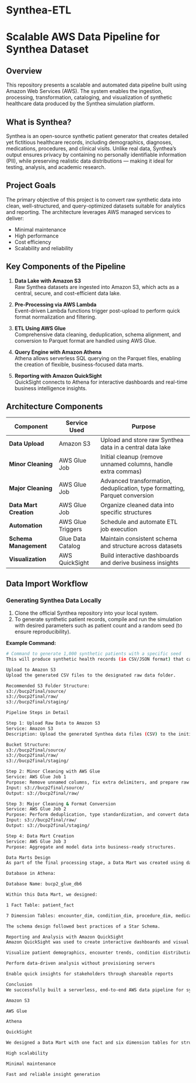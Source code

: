 # Synthea-ETL
# Scalable AWS Data Pipeline for Synthea Dataset

## Overview

This repository presents a scalable and automated data pipeline built using Amazon Web Services (AWS). The system enables the ingestion, processing, transformation, cataloging, and visualization of synthetic healthcare data produced by the Synthea simulation platform.

## What is Synthea?

Synthea is an open-source synthetic patient generator that creates detailed yet fictitious healthcare records, including demographics, diagnoses, medications, procedures, and clinical visits. Unlike real data, Synthea’s output ensures privacy by containing no personally identifiable information (PII), while preserving realistic data distributions — making it ideal for testing, analysis, and academic research.

## Project Goals

The primary objective of this project is to convert raw synthetic data into clean, well-structured, and query-optimized datasets suitable for analytics and reporting. The architecture leverages AWS managed services to deliver:

- Minimal maintenance
- High performance
- Cost efficiency
- Scalability and reliability

## Key Components of the Pipeline

1. **Data Lake with Amazon S3**  
   Raw Synthea datasets are ingested into Amazon S3, which acts as a central, secure, and cost-efficient data lake.

2. **Pre-Processing via AWS Lambda**  
   Event-driven Lambda functions trigger post-upload to perform quick format normalization and filtering.

3. **ETL Using AWS Glue**  
   Comprehensive data cleaning, deduplication, schema alignment, and conversion to Parquet format are handled using AWS Glue.

4. **Query Engine with Amazon Athena**  
   Athena allows serverless SQL querying on the Parquet files, enabling the creation of flexible, business-focused data marts.

5. **Reporting with Amazon QuickSight**  
   QuickSight connects to Athena for interactive dashboards and real-time business intelligence insights.

## Architecture Components

| Component             | Service Used      | Purpose                                                  |
|-----------------------|-------------------|----------------------------------------------------------|
| **Data Upload**        | Amazon S3         | Upload and store raw Synthea data in a central data lake  |
| **Minor Cleaning**     | AWS Glue Job      | Initial cleanup (remove unnamed columns, handle extra commas) |
| **Major Cleaning**     | AWS Glue Job      | Advanced transformation, deduplication, type formatting, Parquet conversion |
| **Data Mart Creation** | AWS Glue Job      | Organize cleaned data into specific structures           |
| **Automation**         | AWS Glue Triggers | Schedule and automate ETL job execution                  |
| **Schema Management**  | Glue Data Catalog | Maintain consistent schema and structure across datasets |
| **Visualization**      | AWS QuickSight    | Build interactive dashboards and derive business insights |

## Data Import Workflow

### Generating Synthea Data Locally

1. Clone the official Synthea repository into your local system.
2. To generate synthetic patient records, compile and run the simulation with desired parameters such as patient count and a random seed (to ensure reproducibility).

**Example Command:**

```bash
# Command to generate 1,000 synthetic patients with a specific seed
This will produce synthetic health records (in CSV/JSON format) that can be used as input for the AWS data pipeline.

Upload to Amazon S3
Upload the generated CSV files to the designated raw data folder.

Recommended S3 Folder Structure:
s3://bucp2final/source/
s3://bucp2final/raw/
s3://bucp2final/staging/

Pipeline Steps in Detail

Step 1: Upload Raw Data to Amazon S3
Service: Amazon S3
Description: Upload the generated Synthea data files (CSV) to the initial source/ folder in your S3 bucket using AWS CLI or SDKs.

Bucket Structure:
s3://bucp2final/source/
s3://bucp2final/raw/
s3://bucp2final/staging/

Step 2: Minor Cleaning with AWS Glue
Service: AWS Glue Job 1
Purpose: Remove unnamed columns, fix extra delimiters, and prepare raw data for deeper transformation.
Input: s3://bucp2final/source/
Output: s3://bucp2final/raw/

Step 3: Major Cleaning & Format Conversion
Service: AWS Glue Job 2
Purpose: Perform deduplication, type standardization, and convert data to Parquet format.
Input: s3://bucp2final/raw/
Output: s3://bucp2final/staging/

Step 4: Data Mart Creation
Service: AWS Glue Job 3
Purpose: Aggregate and model data into business-ready structures.

Data Marts Design
As part of the final processing stage, a Data Mart was created using data from the s3://bucp2final/staging/ folder.

Database in Athena:

Database Name: bucp2_glue_db6

Within this Data Mart, we designed:

1 Fact Table: patient_fact

7 Dimension Tables: encounter_dim, condition_dim, procedure_dim, medication_dim, provider_dim, organization_dim, location_dim

The schema design followed best practices of a Star Schema.

Reporting and Analysis with Amazon QuickSight
Amazon QuickSight was used to create interactive dashboards and visual reports. It connects directly with Amazon Athena to query the bucp2_glue_db6 database, allowing us to:

Visualize patient demographics, encounter trends, condition distribution, and more

Perform data-driven analysis without provisioning servers

Enable quick insights for stakeholders through shareable reports

Conclusion
We successfully built a serverless, end-to-end AWS data pipeline for synthetic healthcare data using the Synthea platform. The pipeline automates data ingestion, cleaning, transformation, and analytics using:

Amazon S3

AWS Glue

Athena

QuickSight

We designed a Data Mart with one fact and six dimension tables for structured analysis. The architecture ensures:

High scalability

Minimal maintenance

Fast and reliable insight generation
